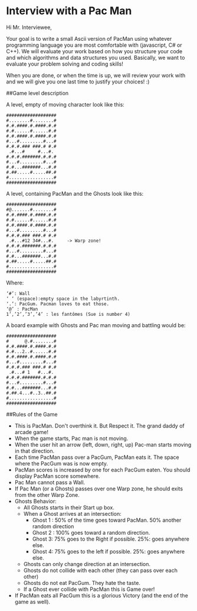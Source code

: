# Interview with a Pac Man

Hi Mr. Interviewee,

Your goal is to write a small Ascii version of PacMan using whatever programming language you are most comfortable with (javascript, C# or C++). We will evaluate your work based on how you structure your code and which algorithms and data structures you used. Basically, we want to evaluate your problem solving and coding skills!

When you are done, or when the time is up, we will review your work with and we will give you one last time to justify your choices! :)


##Game level description

A level, empty of moving character look like this:

	###################
	#........#........#
	#.#.####.#.####.#.#
	#.#......#......#.#
	#.#.####.#.####.#.#
	#...#.........#...#
	#.#.#.### ###.# #.#
 	 .#...#     #...#. 
	#.#.#.#######.#.#.#
	#...#.........#...#
	#.#...#######...#.#
	#.##.....#.....##.#
	#.................#
	###################

A level, containing PacMan and the Ghosts look like this:

	###################
	#@.......#........#
	#.#.####.#.####.#.#
	#.#......#......#.#
	#.#.####.#.####.#.#
	#...#.........#...#
	#.#.#.### ###.# #.#
 	 .#...#12 34#...#.     -> Warp zone!
	#.#.#.#######.#.#.#
	#...#.........#...#
	#.#...#######...#.#
	#.##.....#.....##.#
	#.................#
	###################

Where:

	‘#’: Wall
	‘ ‘ (espace):empty space in the labyrtinth. 
	‘.’: PacGum. Pacman loves to eat those.
	‘@’ : PacMan
	1’,’2’,’3’,’4’ : les fantômes (Sue is number 4)

A board example with Ghosts and Pac man moving and battling would be:

	###################
	#      @.#........#
	#.#.####.#.####.#.#
	#.#...2..#......#.#
	#.#.####.#.####.#.#
	#...#.........#...#
	#.#.#.### ###.# #.#
 	 .#...# 1   #...#. 
	#.#.#.#######.#.#.#
	#...#.........#...#
	#.#...#######...#.#
	#.##.4...#..3..##.#
	#.................#
	###################


##Rules of the Game

- This is PacMan. Don't overthink it. But Respect it. The grand daddy of arcade game!
- When the game starts, Pac man is not moving.
- When the user hit an arrow (left, down, right, up) Pac-man starts moving in that direction.
- Each time PacMan pass over a PacGum, PacMan eats it. The space where the PacGum was is now empty. 
- PacMan scores is increased by one for each PacGum eaten. You should display PacMan score somewhere.
- Pac Man cannot pass a Wall. 
- If Pac Man (or a Ghosts) passes over one Warp zone, he should exits from the other Warp Zone.
- Ghosts Behavior:
	- All Ghosts starts in their Start up box.
	- When a Ghost arrives at an intersection:
		- Ghost 1 : 50% of the time goes toward PacMan. 50% another random direction
		- Ghost 2 : 100% goes toward a random direction.
		- Ghost 3: 75% goes to the Right if possible. 25%: goes anywhere else.
		- Ghost 4: 75% goes to the left if possible. 25%: goes anywhere else.
    - Ghosts can only change direction at an intersection.
    - Ghosts do not collide with each other (they can pass over each other)
    - Ghosts do not eat PacGum. They hate the taste.
    - If a Ghost ever collide with PacMan this is Game over!
- If PacMan eats all PacGum this is a glorious Victory (and the end of the game as well).



